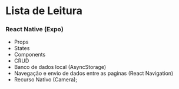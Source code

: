 # Lista de Leitura
### React Native (Expo)

* Props
* States
* Components
* CRUD
* Banco de dados local (AsyncStorage)
* Navegação e envio de dados entre as paginas (React Navigation)
* Recurso Nativo (Camera);